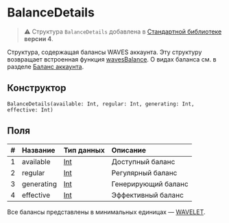 # BalanceDetails

> :warning: Структура `BalanceDetails` добавлена в [Стандартной библиотеке](/ru/ride/script/standard-library) **версии 4**.

Структура, содержащая балансы WAVES аккаунта. Эту структуру возвращает встроенная функция [wavesBalance](/ru/ride/v4/functions/built-in-functions/blockchain-functions#waves-balance). О видах баланса см. в разделe [Баланс аккаунта](/ru/blockchain/account/account-balance).

## Конструктор

``` ride
BalanceDetails(available: Int, regular: Int, generating: Int, effective: Int)
```

## Поля

|   #   | Название | Тип данных | Описание |
| :--- | :--- | :--- | :--- |
| 1 | available | [Int](/ru/ride/v4/data-types/int) | Доступный баланс |
| 2 | regular | [Int](/ru/ride/v4/data-types/int) | Регулярный баланс |
| 3 | generating | [Int](/ru/ride/v4/data-types/int) | Генерирующий баланс |
| 4 | effective | [Int](/ru/ride/v4/data-types/int) | Эффективный баланс |

Все балансы представлены в минимальных единицах — [WAVELET](/ru/blockchain/token/waves).